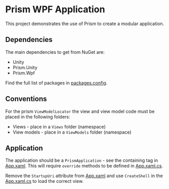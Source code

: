 # Prism WPF Application

This project demonstrates the use of Prism to create a modular application.

## Dependencies

The main dependencies to get from NuGet are:
* Unity
* Prism.Unity
* Prism.Wpf

Find the full list of packages in [packages.config](./src/MyPrismApplication/packages.config).

## Conventions

For the prism `ViewModelLocator` the view and view model code must be placed in the following folders:
* Views - place in a `Views` folder (namespace)
* View models - place in a `ViewModels` folder (namespace)

## Application

The application should be a `PrismApplication` - see the containing tag in [App.xaml](./src/MyPrismApplication/App.xaml). This will require `override` methods to 
be defined in [App.xaml.cs](./src/MyPrismApplication/App.xaml.cs).

Remove the `StartupUri` attribute from [App.xaml](./src/MyPrismApplication/App.xaml) and use `CreateShell` in the [App.xaml.cs](./src/MyPrismApplication/App.xaml.cs) to load the correct view.

